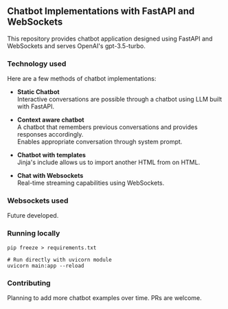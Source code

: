 ## Chatbot Implementations with FastAPI and WebSockets


This repository provides chatbot application designed using FastAPI and WebSockets and serves OpenAI's gpt-3.5-turbo.

### Technology used
Here are a few methods of chatbot implementations:

-  **Static Chatbot** \
  Interactive conversations are possible through a chatbot using LLM built with FastAPI.

-  **Context aware chatbot** \
  A chatbot that remembers previous conversations and provides responses accordingly.</br>
  Enables appropriate conversation through system prompt.

-  **Chatbot with templates** \
  Jinja's include allows us to import another HTML from on HTML.

-  **Chat with Websockets** \
  Real-time streaming capabilities using WebSockets.


### Websockets used
Future developed.


### Running locally
```shell
pip freeze > requirements.txt
```

```shell
# Run directly with uvicorn module
uvicorn main:app --reload
```


### Contributing
Planning to add more chatbot examples over time. PRs are welcome.